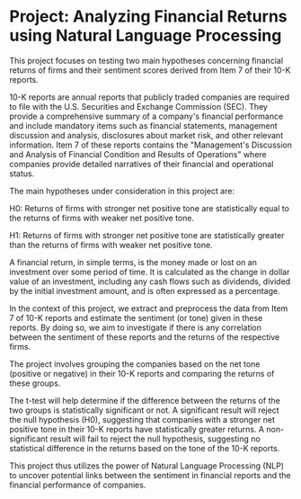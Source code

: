 # Project: Analyzing Financial Returns using Natural Language Processing
This project focuses on testing two main hypotheses concerning financial returns of firms and their sentiment scores derived from Item 7 of their 10-K reports.

10-K reports are annual reports that publicly traded companies are required to file with the U.S. Securities and Exchange Commission (SEC). They provide a comprehensive summary of a company's financial performance and include mandatory items such as financial statements, management discussion and analysis, disclosures about market risk, and other relevant information. Item 7 of these reports contains the "Management's Discussion and Analysis of Financial Condition and Results of Operations" where companies provide detailed narratives of their financial and operational status.

The main hypotheses under consideration in this project are:

H0: Returns of firms with stronger net positive tone are statistically equal to the returns of firms with weaker net positive tone.

H1: Returns of firms with stronger net positive tone are statistically greater than the returns of firms with weaker net positive tone.

A financial return, in simple terms, is the money made or lost on an investment over some period of time. It is calculated as the change in dollar value of an investment, including any cash flows such as dividends, divided by the initial investment amount, and is often expressed as a percentage.

In the context of this project, we extract and preprocess the data from Item 7 of 10-K reports and estimate the sentiment (or tone) given in these reports. By doing so, we aim to investigate if there is any correlation between the sentiment of these reports and the returns of the respective firms.

The project involves grouping the companies based on the net tone (positive or negative) in their 10-K reports and comparing the returns of these groups.


The t-test will help determine if the difference between the returns of the two groups is statistically significant or not. A significant result will reject the null hypothesis (H0), suggesting that companies with a stronger net positive tone in their 10-K reports have statistically greater returns. A non-significant result will fail to reject the null hypothesis, suggesting no statistical difference in the returns based on the tone of the 10-K reports.

This project thus utilizes the power of Natural Language Processing (NLP) to uncover potential links between the sentiment in financial reports and the financial performance of companies.
